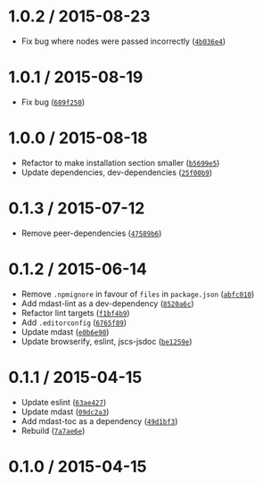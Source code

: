 <!--remark setext-->

<!--lint disable no-multiple-toplevel-headings-->

1.0.2 / 2015-08-23
==================

*   Fix bug where nodes were passed incorrectly ([`4b036e4`](https://github.com/wooorm/mdast-util-heading-range/commit/4b036e4))

1.0.1 / 2015-08-19
==================

*   Fix bug ([`689f250`](https://github.com/wooorm/mdast-util-heading-range/commit/689f250))

1.0.0 / 2015-08-18
==================

*   Refactor to make installation section smaller ([`b5699e5`](https://github.com/wooorm/mdast-util-heading-range/commit/b5699e5))
*   Update dependencies, dev-dependencies ([`25f00b9`](https://github.com/wooorm/mdast-util-heading-range/commit/25f00b9))

0.1.3 / 2015-07-12
==================

*   Remove peer-dependencies ([`47589b6`](https://github.com/wooorm/mdast-util-heading-range/commit/47589b6))

0.1.2 / 2015-06-14
==================

*   Remove `.npmignore` in favour of `files` in `package.json` ([`abfc010`](https://github.com/wooorm/mdast-util-heading-range/commit/abfc010))
*   Add mdast-lint as a dev-dependency ([`8520a6c`](https://github.com/wooorm/mdast-util-heading-range/commit/8520a6c))
*   Refactor lint targets ([`f1bf4b9`](https://github.com/wooorm/mdast-util-heading-range/commit/f1bf4b9))
*   Add `.editorconfig` ([`6765f89`](https://github.com/wooorm/mdast-util-heading-range/commit/6765f89))
*   Update mdast ([`e0b6e90`](https://github.com/wooorm/mdast-util-heading-range/commit/e0b6e90))
*   Update browserify, eslint, jscs-jsdoc ([`be1259e`](https://github.com/wooorm/mdast-util-heading-range/commit/be1259e))

0.1.1 / 2015-04-15
==================

*   Update eslint ([`63ae427`](https://github.com/wooorm/mdast-util-heading-range/commit/63ae427))
*   Update mdast ([`09dc2a3`](https://github.com/wooorm/mdast-util-heading-range/commit/09dc2a3))
*   Add mdast-toc as a dependency ([`49d1bf3`](https://github.com/wooorm/mdast-util-heading-range/commit/49d1bf3))
*   Rebuild ([`7a7ae6e`](https://github.com/wooorm/mdast-util-heading-range/commit/7a7ae6e))

0.1.0 / 2015-04-15
==================
